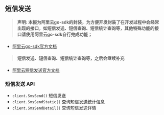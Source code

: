 ## 短信发送

> #### 声明: 本报为阿里云go-sdk的封装，为方便开发封装了在开发过程中会经常出现的接口，如短信发送、短信查询、短信统计查询等，其他特殊功能的接口请使用阿里云go-sdk自行完成功能；

- [阿里云go-sdk官方文档](https://help.aliyun.com/document_detail/311619.html)

> #### 短信发送、短信查询、短信统计查询等，之后会继续补充

- [阿里云短信发送官方文档](https://help.aliyun.com/document_detail/419273.html)

### 短信发送 API

* `client.SmsSend()` 短信发送
* `client.SmsSendStatic()` 查询短信发送统计信息
* `client.SmsSendDetail()` 查询短信发送详情